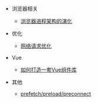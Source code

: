 
* 浏览器相关
  * [浏览器进程架构的演化](/web/browser/browser_process)

* 优化
  * [网络请求优化](/web/optimization/network_timing)

* Vue
  * [如何打造一套Vue组件库](/web/vue/build_vue_component_lib)

* 其他
  * [prefetch/preload/preconnect](/web/other/prefetch)